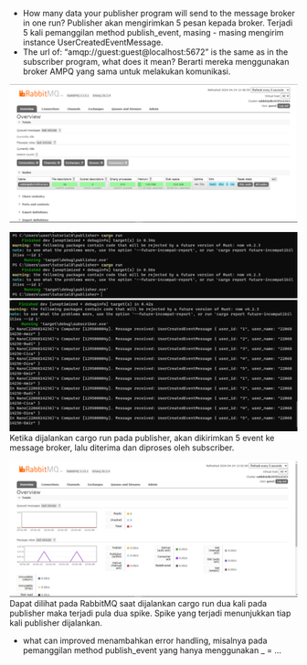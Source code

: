 - How many data your publisher program will send to the message broker in one run? 
Publisher akan mengirimkan 5 pesan kepada broker. Terjadi 5 kali pemanggilan method publish_event, masing - masing mengirim instance UserCreatedEventMessage.
- The url of: “amqp://guest:guest@localhost:5672” is the same as in the subscriber program, what does it mean?
Berarti mereka menggunakan broker AMPQ yang sama untuk melakukan komunikasi.

![ss1](images/ss1.png)

![ss2](images/ss2.png)
![ss3](images/ss3.png)
Ketika dijalankan cargo run pada publisher, akan dikirimkan 5 event ke message broker, lalu diterima dan diproses oleh subscriber.

![ss4](images/ss4.png)
Dapat dilihat pada RabbitMQ saat dijalankan cargo run dua kali pada publisher maka terjadi pula dua spike. Spike yang terjadi menunjukkan tiap kali publisher dijalankan.

- what can improved
menambahkan error handling, misalnya pada pemanggilan method publish_event yang hanya menggunakan _ = ...